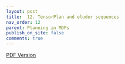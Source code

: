 ```yaml
---
layout: post
title:  12. TensorPlan and eluder sequences
nav_order: 12
parent: Planning in MDPs
publish_on_site: false
comments: true
---
```


[PDF Version](../../../documents/lectures/winter_2022/website_notes/planning_in_mdps/lec12.pdf)
